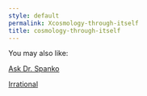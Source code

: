 ```yaml
---
style: default
permalink: Xcosmology-through-itself
title: cosmology-through-itself
---
```

You may also like:

[Ask Dr. Spanko](http://scp-wiki.net/askinate-herr-spankoflex)

[Irrational](http://scp-wiki.net/irrational)
